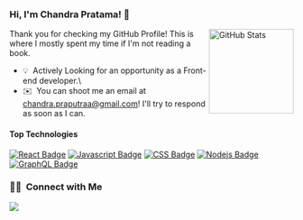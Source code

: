 ### Hi, I'm Chandra Pratama! 👋

<a href="https://github.com/chandrainf"><img alt="GitHub Stats" src="https://github-readme-stats.vercel.app/api/?username=chandrainf&layout=compact&theme=radical&show_icons=true&include_all_commits=true&count_private=true&custom_title=GitHub%20Stats" align="right" height="150" /></a>

Thank you for checking my GitHub Profile! This is where I mostly spent my time if I'm not reading a book.

- 💡 &nbsp;Actively Looking for an opportunity as a Front-end developer.\
- ✉️ &nbsp;You can shoot me an email at chandra.praputraa@gmail.com! I'll try to respond as soon as I can.

<!-- 📄 &nbsp;Please have a look at my [Online Résumé](http://www.chandrapratama.netlify.app) for more details about me. I'm open to feedback and suggestions! -->

#### Top Technologies

<!-- TODO: Make technologies links takes you to repositories -->

[![React Badge](https://img.shields.io/badge/-React-61DBFB?style=for-the-badge&labelColor=black&logo=react&logoColor=61DBFB)](#) [![Javascript Badge](https://img.shields.io/badge/-Javascript-F0DB4F?style=for-the-badge&labelColor=black&logo=javascript&logoColor=F0DB4F)](#) [![CSS Badge](https://img.shields.io/badge/-CSS-007acc?style=for-the-badge&labelColor=black&logo=CSS&logoColor=007acc)](#) [![Nodejs Badge](https://img.shields.io/badge/-Nodejs-3C873A?style=for-the-badge&labelColor=black&logo=node.js&logoColor=3C873A)](#) [![GraphQL Badge](https://img.shields.io/badge/-GraphQl-e535ab?style=for-the-badge&labelColor=black&logo=node.js&logoColor=e535ab)](#)

### 🤝🏻 &nbsp;Connect with Me

<p align="left">
<a href="https://www.linkedin.com/in/chandra-pratama-putra//"><img src="https://img.shields.io/badge/-Chandra Pratama-0077B5?style=for-the-badge&logo=Linkedin&logoColor=white"/></a>
</p>



